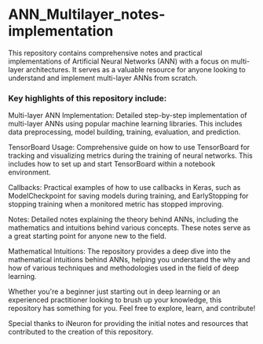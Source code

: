 # ANN_Multilayer_notes-implementation

This repository contains comprehensive notes and practical implementations of Artificial Neural Networks (ANN) with a focus on multi-layer architectures. It serves as a valuable resource for anyone looking to understand and implement multi-layer ANNs from scratch.

### Key highlights of this repository include:

Multi-layer ANN Implementation: Detailed step-by-step implementation of multi-layer ANNs using popular machine learning libraries. This includes data preprocessing, model building, training, evaluation, and prediction.

TensorBoard Usage: Comprehensive guide on how to use TensorBoard for tracking and visualizing metrics during the training of neural networks. This includes how to set up and start TensorBoard within a notebook environment.

Callbacks: Practical examples of how to use callbacks in Keras, such as ModelCheckpoint for saving models during training, and EarlyStopping for stopping training when a monitored metric has stopped improving.

Notes: Detailed notes explaining the theory behind ANNs, including the mathematics and intuitions behind various concepts. These notes serve as a great starting point for anyone new to the field.

Mathematical Intuitions: The repository provides a deep dive into the mathematical intuitions behind ANNs, helping you understand the why and how of various techniques and methodologies used in the field of deep learning.

Whether you're a beginner just starting out in deep learning or an experienced practitioner looking to brush up your knowledge, this repository has something for you. Feel free to explore, learn, and contribute!

Special thanks to iNeuron for providing the initial notes and resources that contributed to the creation of this repository.
